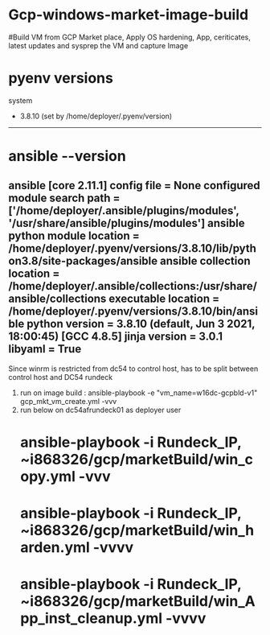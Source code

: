 # Gcp-windows-market-image-build
#Build VM from GCP Market place, Apply OS hardening, App, ceriticates, latest updates and sysprep the VM and capture Image
# pyenv versions
  system
* 3.8.10 (set by /home/deployer/.pyenv/version)

-------------
# ansible --version
ansible [core 2.11.1]
  config file = None
  configured module search path = ['/home/deployer/.ansible/plugins/modules', '/usr/share/ansible/plugins/modules']
  ansible python module location = /home/deployer/.pyenv/versions/3.8.10/lib/python3.8/site-packages/ansible
  ansible collection location = /home/deployer/.ansible/collections:/usr/share/ansible/collections
  executable location = /home/deployer/.pyenv/versions/3.8.10/bin/ansible
  python version = 3.8.10 (default, Jun  3 2021, 18:00:45) [GCC 4.8.5]
  jinja version = 3.0.1
  libyaml = True
-------------
Since winrm is restricted from dc54 to control host, has to be split between control host and DC54 rundeck
1) run on image build : ansible-playbook -e "vm_name=w16dc-gcpbld-v1" gcp_mkt_vm_create.yml -vvv
2) run below on dc54afrundeck01 as deployer user
	# ansible-playbook -i Rundeck_IP, ~i868326/gcp/marketBuild/win_copy.yml -vvv
	# ansible-playbook -i Rundeck_IP, ~i868326/gcp/marketBuild/win_harden.yml -vvvv
	# ansible-playbook -i Rundeck_IP, ~i868326/gcp/marketBuild/win_App_inst_cleanup.yml -vvvv
